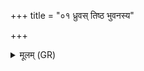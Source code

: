 +++
title = "०१ ध्रुवस् तिष्ठ भुवनस्य"

+++
<details><summary>मूलम् (GR)</summary>

ध्रुवस् तिष्ठ भुवनस्य गोप  
मा सं विक्था वनस्पते ।  
अत्रैव त्वम् इह वयं सुवीरा  
विश्वा मृधो अभिमातीर् व्य् अस्य ॥
</details>